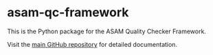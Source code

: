 # asam-qc-framework

This is the Python package for the ASAM Quality Checker Framework.

Visit the [main GitHub repository](https://github.com/asam-ev/qc-framework) for detailed documentation.
